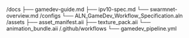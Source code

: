 /docs
  ├── gamedev-guide.md
  ├── ipv10-spec.md
  └── swarmnet-overview.md
/configs
  └── ALN_GameDev_Workflow_Specification.aln
/assets
  ├── asset_manifest.aii
  ├── texture_pack.aii
  └── animation_bundle.aii
/.github/workflows
  └── gamedev_pipeline.yml
